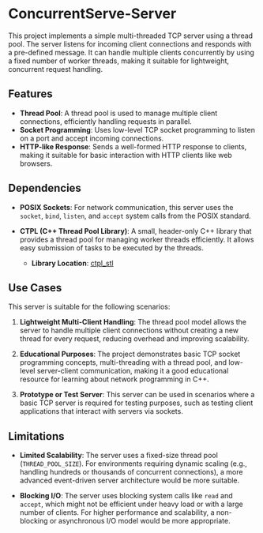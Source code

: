 # ConcurrentServe-Server

This project implements a simple multi-threaded TCP server using a thread pool. The server listens for incoming client connections and responds with a pre-defined message. It can handle multiple clients concurrently by using a fixed number of worker threads, making it suitable for lightweight, concurrent request handling.

## Features

- **Thread Pool**: A thread pool is used to manage multiple client connections, efficiently handling requests in parallel.
- **Socket Programming**: Uses low-level TCP socket programming to listen on a port and accept incoming connections.
- **HTTP-like Response**: Sends a well-formed HTTP response to clients, making it suitable for basic interaction with HTTP clients like web browsers.

## Dependencies

- **POSIX Sockets**: For network communication, this server uses the `socket`, `bind`, `listen`, and `accept` system calls from the POSIX standard.
- **CTPL (C++ Thread Pool Library)**: A small, header-only C++ library that provides a thread pool for managing worker threads efficiently. It allows easy submission of tasks to be executed by the threads.

  - **Library Location**: [ctpl_stl](https://github.com/vit-vit/CTPL)

## Use Cases

This server is suitable for the following scenarios:

1. **Lightweight Multi-Client Handling**: The thread pool model allows the server to handle multiple client connections without creating a new thread for every request, reducing overhead and improving scalability.
   
2. **Educational Purposes**: The project demonstrates basic TCP socket programming concepts, multi-threading with a thread pool, and low-level server-client communication, making it a good educational resource for learning about network programming in C++.

3. **Prototype or Test Server**: This server can be used in scenarios where a basic TCP server is required for testing purposes, such as testing client applications that interact with servers via sockets.

## Limitations
  
- **Limited Scalability**: The server uses a fixed-size thread pool (`THREAD_POOL_SIZE`). For environments requiring dynamic scaling (e.g., handling hundreds or thousands of concurrent connections), a more advanced event-driven server architecture would be more suitable.

- **Blocking I/O**: The server uses blocking system calls like `read` and `accept`, which might not be efficient under heavy load or with a large number of clients. For higher performance and scalability, a non-blocking or asynchronous I/O model would be more appropriate.

